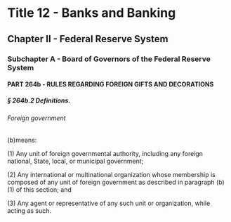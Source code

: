 
# Title 12 - Banks and Banking
## Chapter II - Federal Reserve System
### Subchapter A - Board of Governors of the Federal Reserve System
#### PART 264b - RULES REGARDING FOREIGN GIFTS AND DECORATIONS
##### § 264b.2 Definitions.
###### Foreign government

(b)means:

(1) Any unit of foreign governmental authority, including any foreign national, State, local, or municipal government;

(2) Any international or multinational organization whose membership is composed of any unit of foreign government as described in paragraph (b)(1) of this section; and

(3) Any agent or representative of any such unit or organization, while acting as such.

